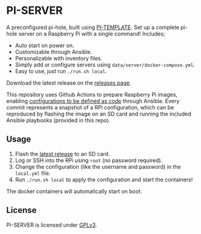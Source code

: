 # PI-SERVER
A preconfigured pi-hole, built using [PI-TEMPLATE](https://github.com/ptrsr/pi-template). Set up a complete pi-hole server on a Raspberry Pi with a single command! Includes;

- Auto start on power on.
- Customizable through Ansible.
- Personalizable with inventory files.
- Simply add or configure servers using `data/server/docker-compose.yml`.
- Easy to use, just run `./run.sh local`.

Download the latest release on the [releases page](https://github.com/ptrsr/pi-server/releases).

This repository uses Github Actions to prepare Raspberry Pi images, enabling [configurations to be defined as code](https://www.redhat.com/en/topics/automation/what-is-infrastructure-as-code-iac) through Ansible.
Every commit represents a snapshot of a RPi configuration, which can be reproduced by flashing the image on an SD card and running the included Ansible playbooks (provided in this repo).

## Usage
1. Flash the [latest release](https://github.com/ptrsr/pi-server/releases) to an SD card.
2. Log or SSH into the RPi using `root` (no password required).
3. Change the configuration (like the username and password) in the `local.yml` file.
4. Run `./run.sh local` to apply the configuration and start the containers!

The docker containers will automatically start on boot.

## License
PI-SERVER is licensed under [GPLv3](https://www.gnu.org/licenses/gpl-3.0.en.html).
